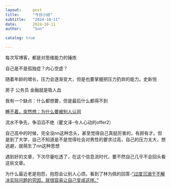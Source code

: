 ```yaml
---
layout:     post
title:      "今日小结"
subtitle:   "2024-10-11"
date:       2024-10-11
author:     "Sun"

catalog: true

---
```

每次写博客，都是对思维能力的锤炼

自己是不是孤独症？内心空虚？

随着年龄的增长，压力会逐渐变大，但是也要掌握把压力扔弃的能力。史新悦

房子 公务员 金融就是吸人血

我有一个缺点：什么都想要，但是最后什么都得不到

[睡不着，突然想：为什么要被别人认同](https://www.zhihu.com/question/563871532/answer/3232296435?utm_psn=1826929137559937024)

流水不争先，争滔滔不绝（瞿文泽-令人心动的offer2）

自己高中的时候，完全没nn这种念头，甚至觉得自己真挺厉害的，有颜有才。但是到了大学，自己不知道是不是觉得社会对男性的要求过高，自己的压力太大，想逃避，就萌生了nn这种思想

遇到好的文章，下次尽量吃透了，在这个信息流时代，要不然自己几乎不会回头看这些文章。

为什么最近老是抱怨，抱怨会让别人心烦。看到了林为佩的回答-[“过度沉溺于不解决实际问题的究因，就很容易让自己变成这样。”](https://www.zhihu.com/question/396278645/answer/3498223855?utm_psn=1828169295416406016)

